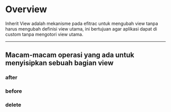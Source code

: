 # Overview
Inherit View adalah mekanisme pada efitrac untuk mengubah view tanpa harus mengubah definisi view utama, ini bertujuan agar aplikasi dapat di custom tanpa mengotori view utama.

---
## Macam-macam operasi yang ada untuk menyisipkan sebuah bagian view
### after
### before
### delete